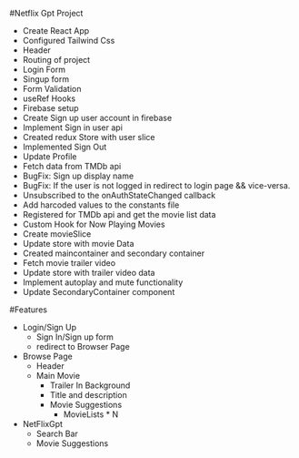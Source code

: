 #Netflix Gpt Project

- Create React App
- Configured Tailwind Css
- Header
- Routing of project
- Login Form
- Singup form
- Form Validation
- useRef Hooks
- Firebase setup
- Create Sign up user account in firebase
- Implement Sign in user api
- Created redux Store with user slice
- Implemented Sign Out
- Update Profile
- Fetch data from TMDb api
- BugFix: Sign up display name 
- BugFix: If the user is not logged in redirect to login page && vice-versa.
- Unsubscribed to the onAuthStateChanged callback
- Add harcoded values to the constants file
- Registered for TMDb api and get the movie list data
- Custom Hook for Now Playing Movies
- Create movieSlice
- Update store with movie Data
- Created maincontainer and secondary container
- Fetch movie trailer video
- Update store with trailer video data
- Implement autoplay and mute functionality
- Update SecondaryContainer component


#Features
- Login/Sign Up
    - Sign In/Sign up form
    - redirect to Browser Page
- Browse Page
    - Header
    - Main Movie
        - Trailer In Background
        - Title and description
        - Movie Suggestions
            - MovieLists * N
- NetFlixGpt
    - Search Bar
    - Movie Suggestions